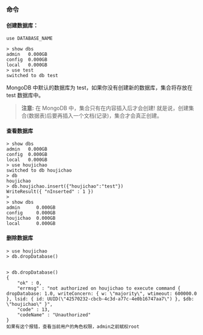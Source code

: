 ### 命令

#### 创建数据库：

```
use DATABASE_NAME
```

```
> show dbs
admin   0.000GB
config  0.000GB
local   0.000GB
> use test
switched to db test

```

MongoDB 中默认的数据库为 test，如果你没有创建新的数据库，集合将存放在 test 数据库中。

> **注意:** 在 MongoDB 中，集合只有在内容插入后才会创建! 就是说，创建集合(数据表)后要再插入一个文档(记录)，集合才会真正创建。

#### 查看数据库

```
> show dbs
admin   0.000GB
config  0.000GB
local   0.000GB
> use houjichao
switched to db houjichao
> db
houjichao
> db.houjichao.insert({"houjichao":"test"})
WriteResult({ "nInserted" : 1 })
>
> show dbs
admin      0.000GB
config     0.000GB
houjichao  0.000GB
local      0.000GB
```



#### 删除数据库

```
> use houjichao
> db.dropDatabase()


> db.dropDatabase()
{
	"ok" : 0,
	"errmsg" : "not authorized on houjichao to execute command { dropDatabase: 1.0, writeConcern: { w: \"majority\", wtimeout: 600000.0 }, lsid: { id: UUID(\"42570232-cbcb-4c3d-a77c-4e0b16747aa7\") }, $db: \"houjichao\" }",
	"code" : 13,
	"codeName" : "Unauthorized"
}
如果有这个报错，查看当前用户的角色权限，admin之前赋权root
```

